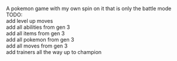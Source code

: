 A pokemon game with my own spin on it that is only the battle mode\
TODO:\
add level up moves\
add all abilities from gen 3\
add all items from gen 3\
add all pokemon from gen 3\
add all moves from gen 3\
add trainers all the way up to champion
